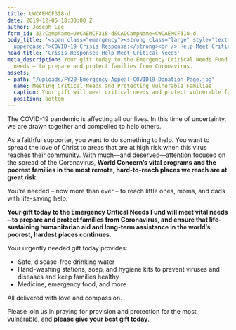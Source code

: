 ```yaml
---
title: UWCAEMCF318-d
date: 2019-12-05 18:30:00 Z
author: Joseph Lee
form_id: 33?CampName=UWCAEMCF318-d&CADCampName=CWCAEMCF318-d
body_title: '<span class="emergency"><strong class="large" style="text-transform:
  uppercase;">COVID-19 Crisis Response:</strong><br /> Help Meet Critical Needs</span>'
head_title: 'Crisis Response: Help Meet Critical Needs'
meta_description: Your gift today to the Emergency Critical Needs Fund will meet vital
  needs – to prepare and protect families from Coronavirus.
assets:
- path: "/uploads/FY20-Emergency-Appeal-COVID19-Donation-Page.jpg"
  name: Meeting Critical Needs and Protecting Vulnerable Families
  caption: Your gift will meet critical needs and protect vulnerable families.
  position: bottom
---
```


The COVID-19 pandemic is affecting all our lives. In this time of uncertainty, we are drawn together and compelled to help others.  

As a faithful supporter, you want to do something to help. You want to spread the love of Christ to areas that are at high risk when this virus reaches their community. With much—and deserved—attention focused on the spread of the Coronavirus, **World Concern’s vital programs and the poorest families in the most remote, hard-to-reach places we reach are at great risk.**  

You’re needed – now more than ever – to reach little ones, moms, and dads with life-saving help.  

**Your gift today to the Emergency Critical Needs Fund will meet vital needs – to prepare and protect families from Coronavirus, and ensure that life-sustaining humanitarian aid and long-term assistance in the world’s poorest, hardest places continues.**  

Your urgently needed gift today provides: 

* Safe, disease-free drinking water 
* Hand-washing stations, soap, and hygiene kits to prevent viruses and diseases and keep families healthy 
* Medicine, emergency food, and more 

All delivered with love and compassion.  

Please join us in praying for provision and protection for the most vulnerable, and **please give your best gift today**.
